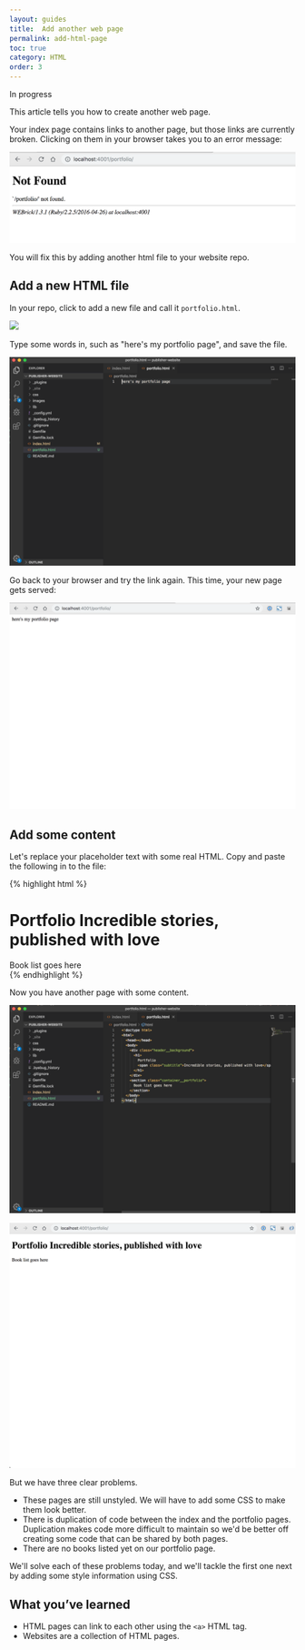 ```yaml
---
layout: guides
title:  Add another web page
permalink: add-html-page
toc: true
category: HTML
order: 3
---
```


<!-- <span class="tag tag--draft">Not started</span> -->
<span class="tag tag--progress">In progress</span>
<!-- <span class="tag tag--review">Ready for review</span> -->
<!-- <span class="tag tag--approved">Approved</span> -->

<p class="content__abstract">
  This article tells you how to create another web page.
</p>

Your index page contains links to another page, but those links are currently broken. Clicking on them in your browser takes you to an error message:

![](assets/images/broken-link.png)

You will fix this by adding another html file to your website repo.

## Add a new HTML file

In your repo, click to add a new file and call it `portfolio.html`.

![](assets/images/new-file.gif)

Type some words in, such as "here's my portfolio page", and save the file.

![](assets/images/new-file-words.png)

Go back to your browser and try the link again. This time, your new page gets served:

![](assets/images/new-page.png)

## Add some content

Let's replace your placeholder text with some real HTML. Copy and paste the following in to the file:

{% highlight html %}
  <!doctype html>
  <html>
    <head></head>
    <body>
      <div class="header__background">
        <h1>
          Portfolio
          <span class="subtitle">Incredible stories, published with love</span>
        </h1>
      </div>
      <section class="container__portfolio">
        Book list goes here
      </section>
    </body>
  </html>
{% endhighlight %}

Now you have another page with some content.

![](assets/images/portfolio.png)

![](assets/images/portfolio-browser.png)

But we have three clear problems.

* These pages are still unstyled. We will have to add some CSS to make them look better.
* There is duplication of code between the index and the portfolio pages. Duplication makes code more difficult to maintain so we'd be better off creating some code that can be shared by both pages.
* There are no books listed yet on our portfolio page.

We'll solve each of these problems today, and we'll tackle the first one next by adding some style information using CSS.

## What you’ve learned

* HTML pages can link to each other using the `<a>` HTML tag.
* Websites are a collection of HTML pages.


